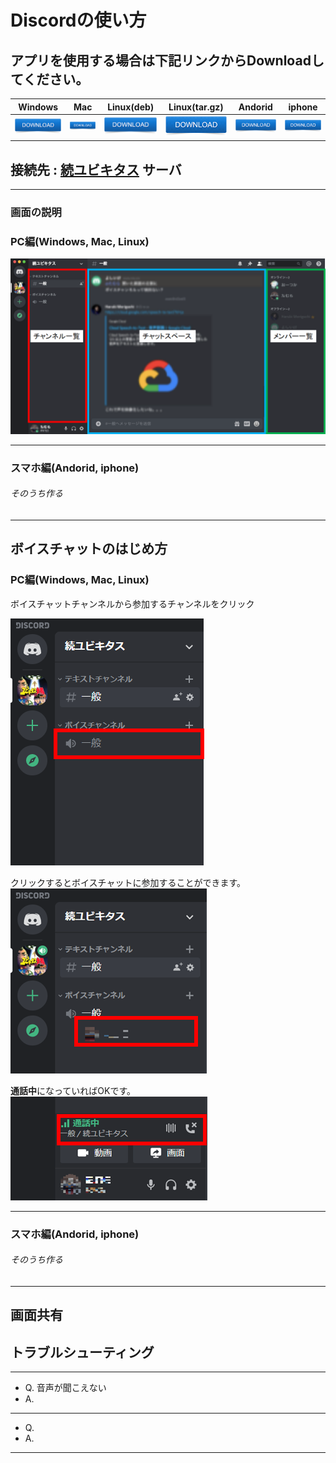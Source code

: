 # Discordの使い方
## アプリを使用する場合は下記リンクからDownloadしてください。

|  Windows  |  Mac  |  Linux(deb)  |  Linux(tar.gz)  |  Andorid  |  iphone  |
| ---- | ---- | ---- | ---- | ---- | ---- |
|  [![download](./img/common/download.png)]([URL](https://discord.com/api/download?platform=win))  |  [![download](img/common/download.png)]([URL](https://discord.com/api/download?platform=osx))  | [![download](img/common/download.png)]([URL](https://discord.com/api/download?platform=linux&format=deb))  | [![download](img/common/download.png)]([URL](https://discord.com/api/download?platform=linux&format=tar.gz))  | [![download](img/common/download.png)]([URL](https://play.google.com/store/apps/details?id=com.discord))  | [![download](img/common/download.png)]([URL](https://itunes.apple.com/us/app/discord-chat-for-games/id985746746))  |

## 接続先 : [続ユビキタス](http://localhost) サーバ
---
### 画面の説明
### PC編(Windows, Mac, Linux)
![discord-app-description](img/pc/discord-app-description.png)
***
### スマホ編(Andorid, iphone)
###### そのうち作る

---
## ボイスチャットのはじめ方
### PC編(Windows, Mac, Linux)
ボイスチャットチャンネルから参加するチャンネルをクリック

![chat](img/pc/setting-3.png)


クリックするとボイスチャットに参加することができます。
![chat-1](img/pc/chat-2.png)


**通話中**になっていればOKです。
![chat-2](img/pc/chat-3.png)
***
### スマホ編(Andorid, iphone)
###### そのうち作る

---
## 画面共有


## トラブルシューティング
---
- Q. 音声が聞こえない
- A. 
---
- Q. 
- A. 
---